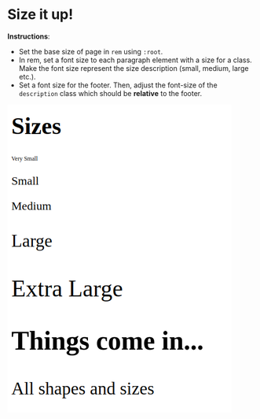 # Size it up!

**Instructions**:

-   Set the base size of page in `rem` using `:root`.
-   In rem, set a font size to each paragraph element with a size for a class. Make the font size represent the size description (small, medium, large etc.).
-   Set a font size for the footer. Then, adjust the font-size of the `description` class which should be **relative** to the footer.

![alt-text](reference.png "Reference Image")
